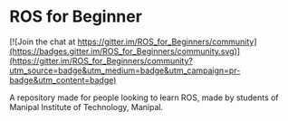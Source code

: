 # ROS for Beginner

[![Join the chat at https://gitter.im/ROS_for_Beginners/community](https://badges.gitter.im/ROS_for_Beginners/community.svg)](https://gitter.im/ROS_for_Beginners/community?utm_source=badge&utm_medium=badge&utm_campaign=pr-badge&utm_content=badge)

A repository made for people looking to learn ROS, made by students of Manipal Institute of Technology, Manipal.
